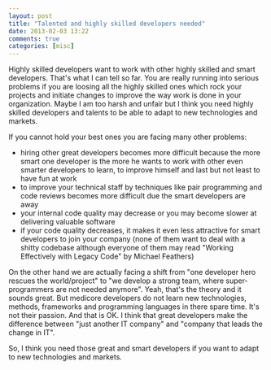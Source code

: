 ```yaml
---
layout: post
title: "Talented and highly skilled developers needed"
date: 2013-02-03 13:22
comments: true
categories: [misc]
---
```


Highly skilled developers want to work with other highly skilled and smart developers. That's what I can tell so far. You are really running into serious problems if you are loosing all the highly skilled ones which rock your projects and initiate changes to improve the way work is done in your organization. Maybe I am too harsh and unfair but I think you need highly skilled developers and talents to be able to adapt to new technologies and markets.<!-- more -->

If you cannot hold your best ones you are facing many other problems:

* hiring other great developers becomes more difficult because the more smart one developer is the more he wants to work with other even smarter developers to learn, to improve himself and last but not least to have fun at work
* to improve your technical staff by techniques like pair programming and code reviews becomes more difficult due the smart developers are away
* your internal code quality may decrease or you may become slower at delivering valuable software
* if your code quality decreases, it makes it even less attractive for smart developers to join your company (none of them want to deal with a shitty codebase although everyone of them may read "Working Effectively with Legacy Code" by Michael Feathers)

On the other hand we are actually facing a shift from "one developer hero rescues the world/project" to "we develop a strong team, where super-programmers are not needed anymore". Yeah, that's the theory and it sounds great. But medicore developers do not learn new technologies, methods, frameworks and programming languages in there spare time. It's not their passion. And that is OK. I think that great developers make the difference between "just another IT company" and "company that leads the change in IT".

So, I think you need those great and smart developers if you want to adapt to new technologies and markets.